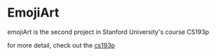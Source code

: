 #  EmojiArt
emojiArt is the second project in Stanford University's course CS193p

for more detail, check out the [cs193p](https://cs193p.sites.stanford.edu/)

